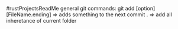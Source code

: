 #rustProjectsReadMe
general git commands: 
git add [option] [FileName.ending] => adds something to the next commit
	. => add all inheretance of current folder
